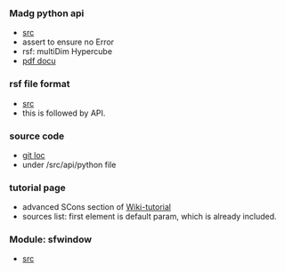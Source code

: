 ### Madg python api
- [src](http://www.ahay.org/wiki/Guide_to_madagascar_API#Python_interface)
- assert to ensure no Error
- rsf: multiDim Hypercube
- [pdf docu](http://www.reproducibility.org/RSF/book/rsf/rsf/api.pdf)
### rsf file format
- [src](http://www.ahay.org/wiki/Guide_to_RSF_file_format)
- this is followed by API.
### source code
- [git loc](https://github.com/ahay/src/blob/master/api/python/m8r.py)
- under /src/api/python file
### tutorial page
- advanced SCons section of [Wiki-tutorial](http://www.ahay.org/wiki/Tutorial)
- sources list: first element is default param, which is already included.
### Module: sfwindow
- [src](http://www.reproducibility.org/RSF/book/rsf/rsf/prog_html/node43.html)